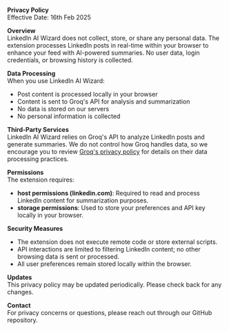 **Privacy Policy**  
Effective Date: 16th Feb 2025  

**Overview**  
LinkedIn AI Wizard does not collect, store, or share any personal data. The extension processes LinkedIn posts in real-time within your browser to enhance your feed with AI-powered summaries. No user data, login credentials, or browsing history is collected.  

**Data Processing**  
When you use LinkedIn AI Wizard:  
- Post content is processed locally in your browser  
- Content is sent to Groq's API for analysis and summarization  
- No data is stored on our servers  
- No personal information is collected  

**Third-Party Services**  
LinkedIn AI Wizard relies on Groq's API to analyze LinkedIn posts and generate summaries. We do not control how Groq handles data, so we encourage you to review [Groq's privacy policy](https://groq.com/privacy-policy/) for details on their data processing practices.  

**Permissions**  
The extension requires:  
- **host permissions (linkedin.com)**: Required to read and process LinkedIn content for summarization purposes.  
- **storage permissions**: Used to store your preferences and API key locally in your browser.  

**Security Measures**  
- The extension does not execute remote code or store external scripts.  
- API interactions are limited to filtering LinkedIn content; no other browsing data is sent or processed.  
- All user preferences remain stored locally within the browser.  

**Updates**  
This privacy policy may be updated periodically. Please check back for any changes.  

**Contact**  
For privacy concerns or questions, please reach out through our GitHub repository.